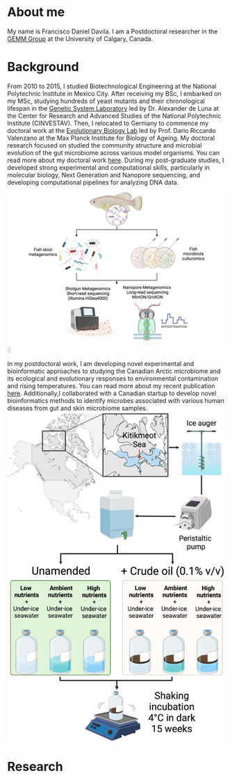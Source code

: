 # About me
My name is Francisco Daniel Davila. I am a Postdoctoral researcher in the [GEMM Group](https://www.ucalgary.ca/labs/ebg/gemm) at the University of Calgary, Canada.

# Background

From 2010 to 2015, I studied Biotechnological Engineering at the National Polytechnic Institute in Mexico City. After receiving my BSc, I embarked on my MSc, studying hundreds of yeast mutants and their chronological lifespan in the [Genetic System Laboratory](https://cinvestav.mx/uga-langebio/investigacion/directorio-de-investigacion/Alexander-de-Luna-Fors) led by Dr. Alexander de Luna at the Center for Research and Advanced Studies of the National Polytechnic Institute (CINVESTAV). Then, I relocated to Germany to commence my doctoral work at the [Evolutionary Biology Lab](https://www.leibniz-fli.de/research/research-groups/dario-r-valenzano) led by Prof. Dario Riccardo Valenzano at the Max Planck Institute for Biology of Ageing. My doctoral research focused on studied the community structure and microbial evolution of the gut microbiome across various model organisms. You can read more about my doctoral work [here](https://journals.plos.org/plospathogens/article?id=10.1371/journal.ppat.1007727). During my post-graduate studies, I developed strong experimental and computational skills, particularly in molecular biology, Next Generation and Nanopore sequencing, and developing computational pipelines for analyzing DNA data.

![alt text](/assets/img/fishmicrobiome.png)
<img src="https://github.com/danieldavilaaleman/danieldavilaaleman.github.io/blob/main/assets/img/publication1.png" width="8">

In my postdoctoral work, I am developing novel experimental and bioinformatic approaches to studying the Canadian Arctic microbiome and its ecological and evolutionary responses to environmental contamination and rising temperatures. You can read more about my recent publication [here](https://enviromicro-journals.onlinelibrary.wiley.com/doi/10.1111/1462-2920.16688). Additionally,I collaborated with a Canadian startup to develop novel bioinformatics methods to identify microbes associated with various human diseases from gut and skin microbiome samples.
![alt text](/assets/img/publication1.png)

# Research
